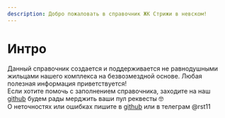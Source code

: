 ```yaml
---
description: Добро пожаловать в справочник ЖК Стрижи в невском!
---
```


# Интро
Данный справочник создается и поддерживается не равнодушными жильцами нашего комплекса на безвозмездной основе. Любая полезная информация приветствуется!\
Если хотите помочь с заполнением справочника, заходите на наш [github](https://github.com/rst101/strizhi) будем рады мерджить ваши пул реквесты 🤓\
О неточностях или ошибках пишите в [github](https://github.com/rst101/strizhi) или в телеграм @rst11

